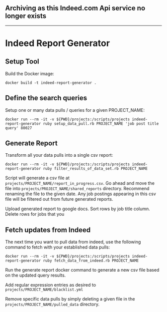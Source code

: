 ## Archiving as this Indeed.com Api service no longer exists


-------

# Indeed Report Generator

## Setup Tool

Build the Docker image:

```
docker build -t indeed-report-generator .
```

## Define the search queries

Setup one or many data pulls / queries for a given PROJECT_NAME:

```
docker run --rm -it -v ${PWD}/projects:/scripts/projects indeed-report-generator ruby setup_data_pull.rb PROJECT_NAME 'job post title query' 80027
```

## Generate Report

Transform all your data pulls into a single csv report:

```
docker run --rm -it -v ${PWD}/projects:/scripts/projects indeed-report-generator ruby filter_results_of_data_set.rb PROJECT_NAME
```

Script will generate a csv file at `projects/PROJECT_NAME/report_in_progress.csv`. Go ahead and move the file into `projects/PROJECT_NAME/shared_reports` directory. Recommend renaming the file to the given date. Any job postings appearing in this csv file will be filtered out from future generated reports.


Upload generated report to google docs. Sort rows by job title column. Delete rows for jobs that you 

## Fetch updates from Indeed

The next time you want to pull data from indeed, use the following command to fetch with your established data pulls:

```
docker run --rm -it -v ${PWD}/projects:/scripts/projects indeed-report-generator ruby fetch_data_from_indeed.rb PROJECT_NAME
```

Run the generate report docker command to generate a new csv file based on the updated query results.

Add regular expression entries as desired to `projects/PROJECT_NAME/blacklist.yml`

Remove specific data pulls by simply deleting a given file in the `projects/PROJECT_NAME/pulled_data` directory.

